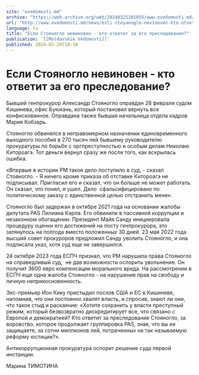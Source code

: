 ```yaml
---
site: "evedomosti.md"
archive: "https://web.archive.org/web/20240325101055/www.evedomosti.md/news/esli-stoyanoglo-nevinoven-kto-otvetit-za-ego-presledovanie"
url: "http://www.evedomosti.md/news/esli-stoyanoglo-nevinoven-kto-otvetit-za-ego-presledovanie"
language: ru
title: "Если Стояногло невиновен - кто ответит за его преследование?"
publication: '[[Moldavskie Vedomosti]]'
published: 2024-02-29T18:34
---
```


# Если Стояногло невиновен - кто ответит за его преследование?

Бывший генпрокурор Александр Стояногло оправдан 28 февраля судом Кишинева, офис Буюкань, который постановил вернуть все конфискованное. Оправдана также бывшая начальница отдела кадров Мария Кобзарь.

Стояногло обвинялся в неправомерном назначении единовременного выходного пособия в 270 тысяч лей бывшему руководителю прокуратуры по борьбе с оргпреступностью и особым делам Николаю Китороагэ. Тот деньги вернул сразу же после того, как вскрылась ошибка.

«Впервые в истории РМ такое дело поступило в суд, - сказал Стояногло. - Я ничего кроме приказа об отставке Китороагэ не подписывал. Пригласил его и сказал, что он больше не может работать. Он сказал, что понял, и ушел. Дело  сфальсифицировано по политическому заказу с единственной целью отстранить меня».

Стояногло был задержан в октябре 2021 года на основании жалобы депутата PAS Лилиана Карпа. Его обвинили в пассивной коррупции и незаконном обогащении. Президент Майя Санду инициировала процедуру оценки его достижений на посту генпрокурора, это затянулось на полгода вместо положенных 30 дней. 23 мая 2022 года высший совет прокуроров предложил Санду уволить Стояногло, и она подписала указ, хотя суд еще не завершился.

24 октября 2023 года ЕСПЧ признал, что РМ нарушила права Стояногло на справедливый суд,  не дав возможности оспорить увольнение. Он получит 3600 евро компенсации морального вреда. На рассмотрении в ЕСПЧ еще одна жалоба Стояногло - на нарушение прав на свободу и личную неприкосновенность.

Экс-премьер Ион Кику пристыдил послов США и ЕС в Кишиневе, напомнив, что они постоянно хвалят власть, и спросив, знают ли они, что такое стыд и раскаяние: «Хотите сохранить у власти преступный режим, который безвозвратно дискредитирует все, что связано с Европой и демократией? Кто ответит за преследование Стояногло, за воровство, которое продолжает группировка PAS, зная, что вы ее защищаете, за сотни миллионов лей, потраченных на так называемую реформу юстиции?».

Антикоррупционная прокуратура оспорит решение суда первой инстанции.

Марина ТИМОТИНА